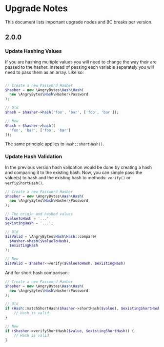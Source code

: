 # Upgrade Notes

This document lists important upgrade nodes and BC breaks per version.

## 2.0.0

### Update Hashing Values

If you are hashing multiple values you will need to change the way their are passed
to the hasher. Instead of passing each variable separately you will need to pass
them as an array. Like so:

```php

// Create a new Password Hasher
$hasher = new \AngryBytes\Hash\Hash(
  new \AngryBytes\Hash\Hasher\Password
);

// Old
$hash = $hasher->hash('foo', 'bar', ['foo', 'bar']);

// New
$hash = $hasher->hash([
  'foo', 'bar', ['foo', 'bar']
]);
```

The same principle applies to `Hash::shortHash()`.

### Update Hash Validation

In the previous version hash validation would be done by creating a hash and comparing
it to the existing hash. Now, you can simple pass the value(s) to hash and the
existing hash to methods: `verify()` or `verfiyShortHash()`.

```php
// Create a new Password Hasher
$hasher = new \AngryBytes\Hash\Hash(
  new \AngryBytes\Hash\Hasher\Password
);

// The origin and hashed values
$valueToHash = '...'
$existingHash = '...';

// Old
$isValid = \AngryBytes\Hash\Hash::compare(
  $hasher->hash($valueToHash),
  $existingHash
);

// New
$isValid = $hasher->verify($valueToHash, $existingHash)
```

And for short hash comparison:

```php
// Create a new Password Hasher
$hasher = new \AngryBytes\Hash\Hash(
  new \AngryBytes\Hash\Hasher\Password
);

// Old
if (Hash::matchShortHash($hasher->shortHash($value), $existingShortHash)) {
    // Hash is valid
}

// New
if ($hasher->verifyShortHash($value, $existingShortHash)) {
    // Hash is valid
}
```
